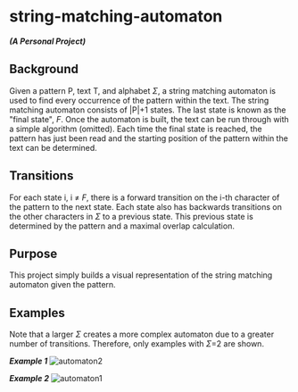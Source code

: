 # string-matching-automaton
**_(A Personal Project)_**
## Background
Given a pattern P, text T, and alphabet $\Sigma$, a string matching automaton is used to find every occurrence of the pattern within the text. The string matching automaton consists of |P|+1 states. The last state is known as the "final state", *F*. Once the automaton is built, the text can be run through with a simple algorithm (omitted). Each time the final state is reached, the pattern has just been read and the starting position of the pattern within the text can be determined. 

## Transitions
For each state i, i $\neq$ *F*, there is a forward transition on the i-th character of the pattern to the next state. Each state also has backwards transitions on the other characters in $\Sigma$ to a previous state. This previous state is determined by the pattern and a maximal overlap calculation. 

## Purpose
This project simply builds a visual representation of the string matching automaton given the pattern.  

## Examples
Note that a larger $\Sigma$ creates a more complex automaton due to a greater number of transitions. Therefore, only examples with $\Sigma$=2 are shown.

***Example 1***
![automaton2](https://user-images.githubusercontent.com/118228251/219541046-9742ab4d-9aec-42ef-9382-89123237d2a2.png)

***Example 2***
![automaton1](https://user-images.githubusercontent.com/118228251/219541009-095e98b8-a54d-4a03-8c6b-8db8649e43f8.png)
